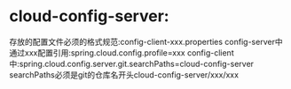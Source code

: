 # cloud-config-server:
存放的配置文件必须的格式规范:config-client-xxx.properties
config-server中通过xxx配置引用:spring.cloud.config.profile=xxx
config-client中:spring.cloud.config.server.git.searchPaths=cloud-config-server
                searchPaths必须是git的仓库名开头cloud-config-server/xxx/xxx
